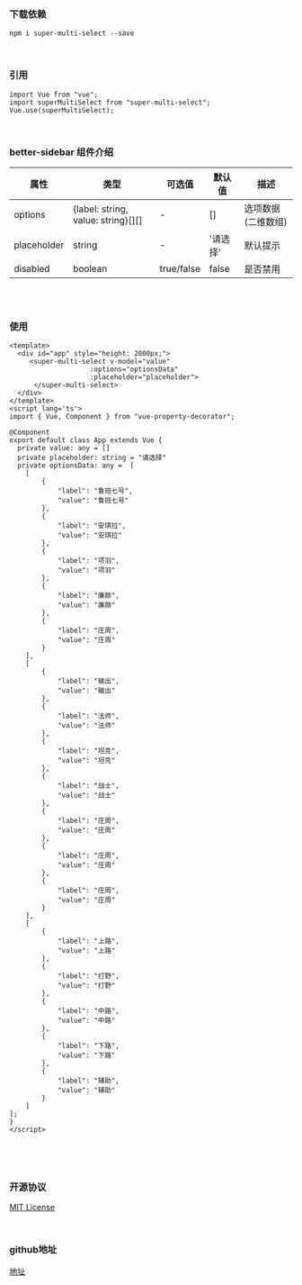 
### 下载依赖

```
npm i super-multi-select --save
```
<br/>

### 引用

```
import Vue from "vue";
import superMultiSelect from "super-multi-select";
Vue.use(superMultiSelect);
```
<br/>

### better-sidebar 组件介绍

属性 | 类型 | 可选值 | 默认值 | 描述
-- | -- | -- | -- | --
options | {label: string, value: string}[][] | - | [] | 选项数据(二维数组)
placeholder | string | - | '请选择' | 默认提示
disabled | boolean | true/false | false | 是否禁用


<br/>


<br/>


### 使用

```
<template>
  <div id="app" style="height: 2000px;">
     <super-multi-select v-model="value"
                    :options="optionsData" 
                    :placeholder="placeholder">
      </super-multi-select> 
  </div>
</template>
<script lang='ts'>
import { Vue, Component } from "vue-property-decorator";

@Component
export default class App extends Vue {
  private value: any = []
  private placeholder: string = "请选择"
  private optionsData: any =  [
    [
        {
            "label": "鲁班七号",
            "value": "鲁班七号"
        },
        {
            "label": "安琪拉",
            "value": "安琪拉"
        },
        {
            "label": "项羽",
            "value": "项羽"
        },
        {
            "label": "廉颇",
            "value": "廉颇"
        },
        {
            "label": "庄周",
            "value": "庄周"
        }
    ],
    [
        {
            "label": "输出",
            "value": "输出"
        },
        {
            "label": "法师",
            "value": "法师"
        },
        {
            "label": "坦克",
            "value": "坦克"
        },
        {
            "label": "战士",
            "value": "战士"
        },
        {
            "label": "庄周",
            "value": "庄周"
        },
        {
            "label": "庄周",
            "value": "庄周"
        },
        {
            "label": "庄周",
            "value": "庄周"
        }
    ],
    [
        {
            "label": "上路",
            "value": "上路"
        },
        {
            "label": "打野",
            "value": "打野"
        },
        {
            "label": "中路",
            "value": "中路"
        },
        {
            "label": "下路",
            "value": "下路"
        },
        {
            "label": "辅助",
            "value": "辅助"
        }
    ]
];
}
</script>



```
<br/>

### 开源协议
[MIT License](https://github.com/qisi007/better-sidebar/blob/main/LICENSE)

<br/>

### github地址
[地址](https://github.com/qisi007/better-sidebar)
